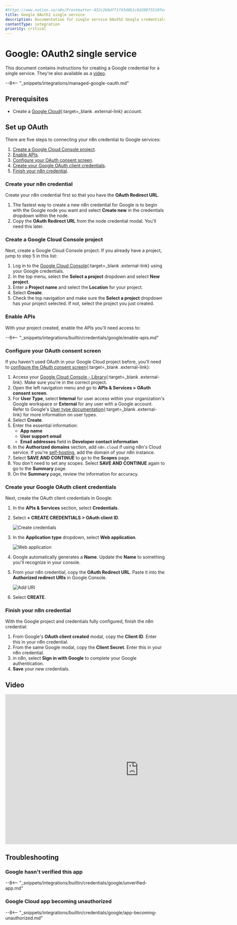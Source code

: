 ```yaml
---
#https://www.notion.so/n8n/Frontmatter-432c2b8dff1f43d4b1c8d20075510fe4
title: Google OAuth2 single service
description: Documentation for single service OAuth2 Google credentials. Use these credentials to authenticate Google in n8n, a workflow automation platform.
contentType: integration
priority: critical
---
```


# Google: OAuth2 single service

This document contains instructions for creating a Google credential for a single service. They're also available as a [video](#video).

--8<-- "_snippets/integrations/managed-google-oauth.md"

## Prerequisites

* Create a [Google Cloud](https://cloud.google.com/){:target=_blank .external-link} account.

## Set up OAuth

There are five steps to connecting your n8n credential to Google services:

1. [Create a Google Cloud Console project](#create-a-google-cloud-console-project).
1. [Enable APIs](#enable-apis).
1. [Configure your OAuth consent screen](#configure-your-oauth-consent-screen).
1. [Create your Google OAuth client credentials](#create-your-google-oauth-client-credentials).
1. [Finish your n8n credential](#finish-your-n8n-credential).

### Create your n8n credential

Create your n8n credential first so that you have the **OAuth Redirect URL**.

1. The fastest way to create a new n8n credential for Google is to begin with the Google node you want and select **Create new** in the credentials dropdown within the node.
2. Copy the **OAuth Redirect URL** from the node credential modal. You'll need this later.

### Create a Google Cloud Console project

Next, create a Google Cloud Console project. If you already have a project, jump to step 5 in this list:

1. Log in to the [Google Cloud Console](https://console.cloud.google.com){:target=_blank .external-link} using your Google credentials.
2. In the top menu, select the **Select a project** dropdown and select **New project**.
3. Enter a **Project name** and select the **Location** for your project.
4. Select **Create**.
5. Check the top navigation and make sure the **Select a project** dropdown has your project selected. If not, select the project you just created.

### Enable APIs

With your project created, enable the APIs you'll need access to:

--8<-- "_snippets/integrations/builtin/credentials/google/enable-apis.md"

### Configure your OAuth consent screen

If you haven't used OAuth in your Google Cloud project before, you'll need to [configure the OAuth consent screen](https://developers.google.com/workspace/guides/configure-oauth-consent){:target=_blank .external-link}:

1. Access your [Google Cloud Console - Library](https://console.cloud.google.com/apis/library){:target=_blank .external-link}. Make sure you're in the correct project. 
1. Open the left navigation menu and go to **APIs & Services > OAuth consent screen**.
2. For **User Type**, select **Internal** for user access within your organization's Google workspace or **External** for any user with a Google account. Refer to Google's [User type documentation](https://support.google.com/cloud/answer/10311615#user-type&zippy=%2Cexternal%2Cinternal){:target=_blank .external-link} for more information on user types.
3. Select **Create**.
4. Enter the essential information:
	- **App name**
	- **User support email**
	- **Email addresses** field in **Developer contact information**
5. In the **Authorized domains** section, add `n8n.cloud` if using n8n's Cloud service. If you're [self-hosting](/hosting/), add the domain of your n8n instance.
7. Select **SAVE AND CONTINUE** to go to the **Scopes** page.
8. You don't need to set any scopes. Select **SAVE AND CONTINUE** again to go to the **Summary** page.
9. On the **Summary** page, review the information for accuracy.

### Create your Google OAuth client credentials

Next, create the OAuth client credentials in Google:

1. In the **APIs & Services** section, select **Credentials**.
2. Select **+ CREATE CREDENTIALS > OAuth client ID**.

	![Create credentials](/_images/integrations/builtin/credentials/google/create-credentials.png)

3. In the **Application type** dropdown, select **Web application**.

	![Web application](/_images/integrations/builtin/credentials/google/application-web-application.png)

4. Google automatically generates a **Name**. Update the **Name** to something you'll recognize in your console.
5. From your n8n credential, copy the **OAuth Redirect URL**. Paste it into the **Authorized redirect URIs** in Google Console.

	![Add URI](/_images/integrations/builtin/credentials/google/add-uri.png)

6. Select **CREATE**.

### Finish your n8n credential

With the Google project and credentials fully configured, finish the n8n credential:

1. From Google's **OAuth client created** modal, copy the **Client ID**. Enter this in your n8n credential.
2. From the same Google modal, copy the **Client Secret**. Enter this in your n8n credential.
2. in n8n, select **Sign in with Google** to complete your Google authentication.
3. **Save** your new credentials.

<!--
### Set up OAuth in Google Cloud

1. Go to [Google Cloud Console | APIs and services](https://console.cloud.google.com/apis/credentials){:target=_blank .external-link} and make sure you're in the project you want to use.

	??? Details "View screenshot"
		![Google project dropdown](/_images/integrations/builtin/credentials/google/check-google-project.png)

2. **Optional:** If you haven't used OAuth in your Google Cloud project before, you need to [configure the OAuth consent screen](https://developers.google.com/workspace/guides/configure-oauth-consent){:target=_blank .external-link}. Expand the detailed steps below for more guidance.

	??? Details "View detailed steps"
		1. Select **OAuth consent screen**.
		2. For **User Type**, select **Internal** for user access within your organization's Google workspace or **External** for any user with a Google account.
		3. Select **Create**.
		4. Enter the essential information: **App name**, **User support email**, and the **Email addresses** field in **Developer contact information**.
		5. Add an authorized domain: select **+ ADD DOMAIN**. Enter `n8n.cloud` if using n8n's Cloud service, or the domain of your n8n instance if you're self-hosting.
		6. Select **SAVE AND CONTINUE** to go to the **Scopes** page.
		7. You don't need to set any scopes. Select **SAVE AND CONTINUE** again to go to the **Summary** page.
		8. On the **Summary** page, review the information, then select **BACK TO DASHBOARD**.

3. Select **+ CREATE CREDENTIALS > OAuth client ID**.

	??? Details "View screenshot"   
		![Create credentials](/_images/integrations/builtin/credentials/google/create-credentials.png)

4. In the **Application type** dropdown, select **Web application**. Google automatically generates a name.

	??? Details "View screenshot"   
		![Web application](/_images/integrations/builtin/credentials/google/application-web-application.png)

5. Under **Authorized redirect URIs**, select **+ ADD URI**. Paste in the OAuth redirect URL from n8n.

	??? Details "View screenshot"  
		![OAuth Callback URL](/_images/integrations/builtin/credentials/google/oauth_callback.png) 
		![Add URI](/_images/integrations/builtin/credentials/google/add-uri.png)

6. Select **CREATE**.
7. Enable each Google service API that you want to use:

	1. If using Google Perspective or Google Ads: [Request API Access for Perspective](https://developers.perspectiveapi.com/s/docs-get-started){:target=_blank .external-link} or a [Developer Token for Ads](https://developers.google.com/google-ads/api/docs/first-call/dev-token){:target=_blank .external-link}.  
	--8<-- "_snippets/integrations/builtin/credentials/google/enable-apis.md"

### Create and test your connection

In n8n:

1. Enter your new **Client ID** and **Client Secret** from Google Cloud Console in the credentials modal.
2. Select **Sign in with Google** to complete your Google authentication.
3. **Save** your new credentials.
-->
## Video

<div class="video-container">
<iframe width="840" height="472.5" src="https://www.youtube.com/embed/gZ6N2H3_vys" frameborder="0" allow="accelerometer; autoplay; clipboard-write; encrypted-media; gyroscope; picture-in-picture" allowfullscreen></iframe>
</div>

## Troubleshooting

### Google hasn't verified this app

--8<-- "_snippets/integrations/builtin/credentials/google/unverified-app.md"

### Google Cloud app becoming unauthorized

--8<-- "_snippets/integrations/builtin/credentials/google/app-becoming-unauthorized.md"

